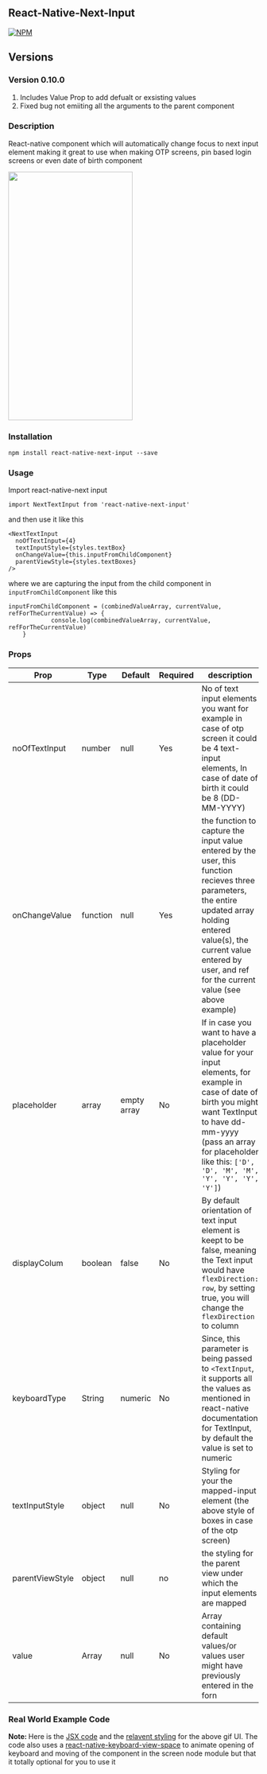 ## React-Native-Next-Input

[![NPM](https://nodei.co/npm/react-native-next-input.png?compact=true)](https://nodei.co/npm/react-native-next-input/)

## Versions

### Version 0.10.0
1. Includes Value Prop to add defualt or exsisting values
2. Fixed bug not emiiting all the arguments to the parent component

### Description 

React-native component which will automatically change focus to next input element making it great to use when making OTP screens, pin based login screens or even date of birth component


 <img src="https://user-images.githubusercontent.com/32276134/61627498-8acc5280-ac9d-11e9-83a6-ab5df15f554e.gif"  width="250" height="500">

### Installation 

```
npm install react-native-next-input --save
```

### Usage 

Import react-native-next input 

```
import NextTextInput from 'react-native-next-input'
```
and then use it like this

```
<NextTextInput 
  noOfTextInput={4}
  textInputStyle={styles.textBox}
  onChangeValue={this.inputFromChildComponent}
  parentViewStyle={styles.textBoxes}
/>
```
where we are capturing the input from the child component in `inputFromChildComponent` like this 

```
inputFromChildComponent = (combinedValueArray, currentValue, refForTheCurrentValue) => {
			console.log(combinedValueArray, currentValue,  refForTheCurrentValue)
	}
```
### Props

| **Prop** | **Type** | **Default** | **Required** | **description** |
|----------|----------|-------------|--------------|--------------|
| noOfTextInput | number | null | Yes | No of text input elements you want for example in case of otp screen it could be 4 text-input elements, In case of date of birth it could be 8 (DD-MM-YYYY) |
| onChangeValue | function | null | Yes | the function to capture the input value entered by the user, this function recieves three parameters, the entire updated array holding entered value(s), the current value entered by user, and ref for the current value (see above example)|
| placeholder | array | empty array | No | If in case you want to have a placeholder value for your input elements, for example in case of date of birth you might want TextInput to have dd-mm-yyyy (pass an array for placeholder like this: `['D', 'D', 'M', 'M', 'Y', 'Y', 'Y', 'Y']`) |
| displayColum | boolean | false | No | By default orientation of text input element is keept to be false, meaning the Text input would have `flexDirection: row`, by setting true, you will change the `flexDirection` to column |
| keyboardType | String | numeric | No | Since, this parameter is being passed to `<TextInput`, it supports all the values as mentioned in react-native documentation for TextInput, by default the value is set to numeric |
| textInputStyle | object | null | No | Styling for your the mapped-input element (the above style of boxes in case of the otp screen) |
| parentViewStyle | object | null | no | the styling for the parent view under which the input elements are mapped |
| value | Array | null | No | Array containing default values/or values user might have previously entered in the forn

### Real World Example Code

<strong> Note: </strong> Here is the [JSX code](https://github.com/irohitb/react-native-next-input/blob/master/example.js) and the [relavent styling](https://github.com/irohitb/react-native-next-input/blob/master/example.stylesheet.js) for the above gif UI. The  code also uses a [react-native-keyboard-view-space](https://www.npmjs.com/package/react-native-keyboard-view-space) to animate opening of keyboard and moving of the component in the screen node module but that it totally optional for you to use it 

